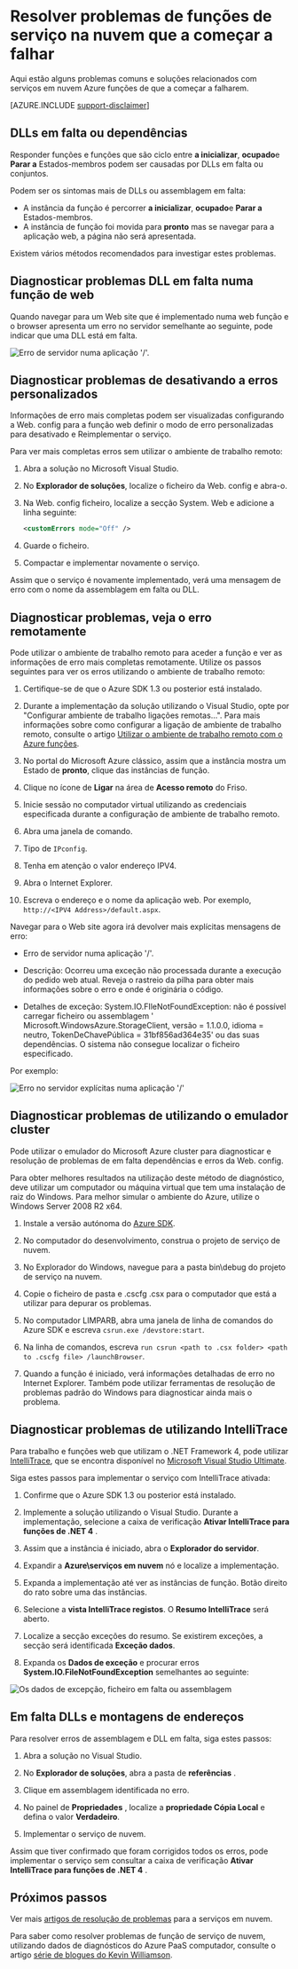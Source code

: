 <properties
   pageTitle="Resolver problemas de funções de que a começar a falharem | Microsoft Azure"
   description="Aqui estão algumas razões comuns por que motivo uma função de serviço em nuvem poderá falhar para começar. Soluções para estes problemas também são fornecidas."
   services="cloud-services"
   documentationCenter=""
   authors="simonxjx"
   manager="felixwu"
   editor=""
   tags="top-support-issue"/>
<tags
   ms.service="cloud-services"
   ms.devlang="na"
   ms.topic="article"
   ms.tgt_pltfrm="na"
   ms.workload="tbd"
   ms.date="09/02/2016"
   ms.author="v-six" />

# <a name="troubleshoot-cloud-service-roles-that-fail-to-start"></a>Resolver problemas de funções de serviço na nuvem que a começar a falhar

Aqui estão alguns problemas comuns e soluções relacionados com serviços em nuvem Azure funções de que a começar a falharem.

[AZURE.INCLUDE [support-disclaimer](../../includes/support-disclaimer.md)]

## <a name="missing-dlls-or-dependencies"></a>DLLs em falta ou dependências

Responder funções e funções que são ciclo entre **a inicializar**, **ocupado**e **Parar a** Estados-membros podem ser causadas por DLLs em falta ou conjuntos.

Podem ser os sintomas mais de DLLs ou assemblagem em falta:

- A instância da função é percorrer **a inicializar**, **ocupado**e **Parar a** Estados-membros.
- A instância de função foi movida para **pronto** mas se navegar para a aplicação web, a página não será apresentada.

Existem vários métodos recomendados para investigar estes problemas.

## <a name="diagnose-missing-dll-issues-in-a-web-role"></a>Diagnosticar problemas DLL em falta numa função de web

Quando navegar para um Web site que é implementado numa web função e o browser apresenta um erro no servidor semelhante ao seguinte, pode indicar que uma DLL está em falta.

![Erro de servidor numa aplicação '/'.](./media/cloud-services-troubleshoot-roles-that-fail-start/ic503388.png)

## <a name="diagnose-issues-by-turning-off-custom-errors"></a>Diagnosticar problemas de desativando a erros personalizados

Informações de erro mais completas podem ser visualizadas configurando a Web. config para a função web definir o modo de erro personalizadas para desativado e Reimplementar o serviço.

Para ver mais completas erros sem utilizar o ambiente de trabalho remoto:

1. Abra a solução no Microsoft Visual Studio.

2. No **Explorador de soluções**, localize o ficheiro da Web. config e abra-o.

3. Na Web. config ficheiro, localize a secção System. Web e adicione a linha seguinte:

    ```xml
    <customErrors mode="Off" />
    ```

4. Guarde o ficheiro.

5. Compactar e implementar novamente o serviço.

Assim que o serviço é novamente implementado, verá uma mensagem de erro com o nome da assemblagem em falta ou DLL.

## <a name="diagnose-issues-by-viewing-the-error-remotely"></a>Diagnosticar problemas, veja o erro remotamente

Pode utilizar o ambiente de trabalho remoto para aceder a função e ver as informações de erro mais completas remotamente. Utilize os passos seguintes para ver os erros utilizando o ambiente de trabalho remoto:

1. Certifique-se de que o Azure SDK 1.3 ou posterior está instalado.

2. Durante a implementação da solução utilizando o Visual Studio, opte por "Configurar ambiente de trabalho ligações remotas...". Para mais informações sobre como configurar a ligação de ambiente de trabalho remoto, consulte o artigo [Utilizar o ambiente de trabalho remoto com o Azure funções](../vs-azure-tools-remote-desktop-roles.md).

3. No portal do Microsoft Azure clássico, assim que a instância mostra um Estado de **pronto**, clique das instâncias de função.

4. Clique no ícone de **Ligar** na área de **Acesso remoto** do Friso.

5. Inicie sessão no computador virtual utilizando as credenciais especificada durante a configuração de ambiente de trabalho remoto.

6. Abra uma janela de comando.

7. Tipo de `IPconfig`.

8. Tenha em atenção o valor endereço IPV4.

9. Abra o Internet Explorer.

10. Escreva o endereço e o nome da aplicação web. Por exemplo, `http://<IPV4 Address>/default.aspx`.

Navegar para o Web site agora irá devolver mais explícitas mensagens de erro:

* Erro de servidor numa aplicação '/'.

* Descrição: Ocorreu uma exceção não processada durante a execução do pedido web atual. Reveja o rastreio da pilha para obter mais informações sobre o erro e onde é originária o código.

* Detalhes de exceção: System.IO.FIleNotFoundException: não é possível carregar ficheiro ou assemblagem ' Microsoft.WindowsAzure.StorageClient, versão = 1.1.0.0, idioma = neutro, TokenDeChavePública = 31bf856ad364e35' ou das suas dependências. O sistema não consegue localizar o ficheiro especificado.

Por exemplo:

![Erro no servidor explícitas numa aplicação '/'](./media/cloud-services-troubleshoot-roles-that-fail-start/ic503389.png)

## <a name="diagnose-issues-by-using-the-compute-emulator"></a>Diagnosticar problemas de utilizando o emulador cluster

Pode utilizar o emulador do Microsoft Azure cluster para diagnosticar e resolução de problemas de em falta dependências e erros da Web. config.

Para obter melhores resultados na utilização deste método de diagnóstico, deve utilizar um computador ou máquina virtual que tem uma instalação de raiz do Windows. Para melhor simular o ambiente do Azure, utilize o Windows Server 2008 R2 x64.

1. Instale a versão autónoma do [Azure SDK](https://azure.microsoft.com/downloads/).

2. No computador do desenvolvimento, construa o projeto de serviço de nuvem.

3. No Explorador do Windows, navegue para a pasta bin\debug do projeto de serviço na nuvem.

4. Copie o ficheiro de pasta e .cscfg .csx para o computador que está a utilizar para depurar os problemas.

5. No computador LIMPARB, abra uma janela de linha de comandos do Azure SDK e escreva `csrun.exe /devstore:start`.

6. Na linha de comandos, escreva `run csrun <path to .csx folder> <path to .cscfg file> /launchBrowser`.

7. Quando a função é iniciado, verá informações detalhadas de erro no Internet Explorer. Também pode utilizar ferramentas de resolução de problemas padrão do Windows para diagnosticar ainda mais o problema.

## <a name="diagnose-issues-by-using-intellitrace"></a>Diagnosticar problemas de utilizando IntelliTrace

Para trabalho e funções web que utilizam o .NET Framework 4, pode utilizar [IntelliTrace](https://msdn.microsoft.com/library/dd264915.aspx), que se encontra disponível no [Microsoft Visual Studio Ultimate](https://www.visualstudio.com/products/visual-studio-ultimate-with-MSDN-vs).

Siga estes passos para implementar o serviço com IntelliTrace ativada:

1. Confirme que o Azure SDK 1.3 ou posterior está instalado.

2. Implemente a solução utilizando o Visual Studio. Durante a implementação, selecione a caixa de verificação **Ativar IntelliTrace para funções de .NET 4** .

3. Assim que a instância é iniciado, abra o **Explorador do servidor**.

4. Expandir a **Azure\\serviços em nuvem** nó e localize a implementação.

5. Expanda a implementação até ver as instâncias de função. Botão direito do rato sobre uma das instâncias.

6. Selecione a **vista IntelliTrace registos**. O **Resumo IntelliTrace** será aberto.

7. Localize a secção exceções do resumo. Se existirem exceções, a secção será identificada **Exceção dados**.

8. Expanda os **Dados de exceção** e procurar erros **System.IO.FileNotFoundException** semelhantes ao seguinte:

![Os dados de excepção, ficheiro em falta ou assemblagem](./media/cloud-services-troubleshoot-roles-that-fail-start/ic503390.png)

## <a name="address-missing-dlls-and-assemblies"></a>Em falta DLLs e montagens de endereços

Para resolver erros de assemblagem e DLL em falta, siga estes passos:

1. Abra a solução no Visual Studio.

2. No **Explorador de soluções**, abra a pasta de **referências** .

3. Clique em assemblagem identificada no erro.

4. No painel de **Propriedades** , localize a **propriedade Cópia Local** e defina o valor **Verdadeiro**.

5. Implementar o serviço de nuvem.

Assim que tiver confirmado que foram corrigidos todos os erros, pode implementar o serviço sem consultar a caixa de verificação **Ativar IntelliTrace para funções de .NET 4** .

## <a name="next-steps"></a>Próximos passos

Ver mais [artigos de resolução de problemas](https://azure.microsoft.com/documentation/articles/?tag=top-support-issue&product=cloud-services) para a serviços em nuvem.

Para saber como resolver problemas de função de serviço de nuvem, utilizando dados de diagnósticos do Azure PaaS computador, consulte o artigo [série de blogues do Kevin Williamson](http://blogs.msdn.com/b/kwill/archive/2013/08/09/windows-azure-paas-compute-diagnostics-data.aspx).
